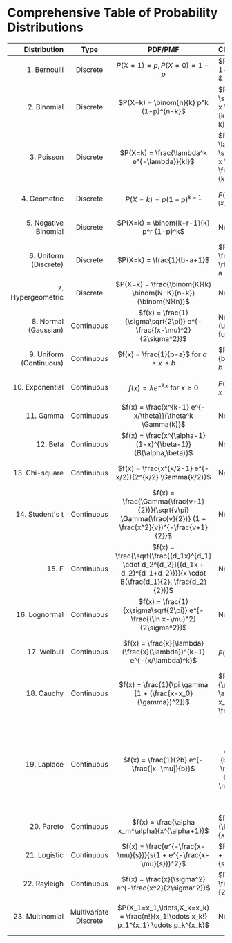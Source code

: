 
# Comprehensive Table of Probability Distributions



| Distribution | Type | PDF/PMF | CDF | Parameters | Usage |
|--------------:|:------:|:---------:|:-----|------------|-------|
| 1. Bernoulli | Discrete | $P(X=1) = p, P(X=0) = 1-p$ | $F(x) = 0  if x < 0  1-p  if 0 \le x < 1  1 & if  x \ge 1$ | $p \in [0,1]$ | Models binary outcomes (success/failure) |
| 2. Binomial | Discrete | $P(X=k) = \binom{n}{k} p^k (1-p)^{n-k}$ | $F(x) = \sum_{k=0}^{\lfloor x \rfloor} \binom{n}{k} p^k (1-p)^{n-k}$ | $n > 0, p \in [0,1]$ | Number of successes in n independent Bernoulli trials |
| 3. Poisson | Discrete | $P(X=k) = \frac{\lambda^k e^{-\lambda}}{k!}$ | $F(x) = e^{-\lambda} \sum_{k=0}^{\lfloor x \rfloor} \frac{\lambda^k}{k!}$ | $\lambda > 0$ | Models rare events in a fixed interval |
| 4. Geometric | Discrete | $P(X=k) = p(1-p)^{k-1}$ | $F(x) = 1 - (1-p)^{\lfloor x \rfloor}$ | $p \in (0,1]$ | Number of trials until first success |
| 5. Negative Binomial | Discrete | $P(X=k) = \binom{k+r-1}{k} p^r (1-p)^k$ | No closed form | $r > 0, p \in (0,1]$ | Number of failures before r successes |
| 6. Uniform (Discrete) | Discrete | $P(X=k) = \frac{1}{b-a+1}$ | $F(x) = \frac{\lfloor x \rfloor - a + 1}{b - a + 1}$ | $a \leq b$, both integers | Equal probability for all outcomes in range |
| 7. Hypergeometric | Discrete | $P(X=k) = \frac{\binom{K}{k} \binom{N-K}{n-k}}{\binom{N}{n}}$ | No closed form | $N \geq 1, 0 \leq K \leq N, 0 \leq n \leq N$ | Sampling without replacement |
| 8. Normal (Gaussian) | Continuous | $f(x) = \frac{1}{\sigma\sqrt{2\pi}} e^{-\frac{(x-\mu)^2}{2\sigma^2}}$ | No closed form (uses error function) | $\mu \in \mathbb{R}, \sigma > 0$ | Models many natural phenomena |
| 9. Uniform (Continuous) | Continuous | $f(x) = \frac{1}{b-a}$ for $a \leq x \leq b$ | $F(x) = \frac{x-a}{b-a}$ for $a \leq x \leq b$ | $a < b$ | Equal probability density over an interval |
| 10. Exponential | Continuous | $f(x) = \lambda e^{-\lambda x}$ for $x \geq 0$ | $F(x) = 1 - e^{-\lambda x}$ for $x \geq 0$ | $\lambda > 0$ | Time between events in a Poisson process |
| 11. Gamma | Continuous | $f(x) = \frac{x^{k-1} e^{-x/\theta}}{\theta^k \Gamma(k)}$ | No closed form | $k > 0, \theta > 0$ | Waiting times, rainfall amounts |
| 12. Beta | Continuous | $f(x) = \frac{x^{\alpha-1} (1-x)^{\beta-1}}{B(\alpha,\beta)}$ | No closed form | $\alpha > 0, \beta > 0$ | Modeling probabilities, proportions |
| 13. Chi-square | Continuous | $f(x) = \frac{x^{k/2-1} e^{-x/2}}{2^{k/2} \Gamma(k/2)}$ | No closed form | $k > 0$ (integer) | Sum of squares of standard normal variables |
| 14. Student's t | Continuous | $f(x) = \frac{\Gamma(\frac{v+1}{2})}{\sqrt{v\pi} \Gamma(\frac{v}{2})} (1 + \frac{x^2}{v})^{-\frac{v+1}{2}}$ | No closed form | $v > 0$ | Estimating mean of normally distributed population |
| 15. F | Continuous | $f(x) = \frac{\sqrt{\frac{(d_1x)^{d_1} \cdot d_2^{d_2}}{(d_1x + d_2)^{d_1+d_2}}}}{x \cdot B(\frac{d_1}{2}, \frac{d_2}{2})}$ | No closed form | $d_1 > 0, d_2 > 0$ (integers) | Ratio of chi-square distributions, ANOVA |
| 16. Lognormal | Continuous | $f(x) = \frac{1}{x\sigma\sqrt{2\pi}} e^{-\frac{(\ln x-\mu)^2}{2\sigma^2}}$ | No closed form | $\mu \in \mathbb{R}, \sigma > 0$ | Product of many independent positive variables |
| 17. Weibull | Continuous | $f(x) = \frac{k}{\lambda} (\frac{x}{\lambda})^{k-1} e^{-(x/\lambda)^k}$ | $F(x) = 1 - e^{-(x/\lambda)^k}$ | $k > 0, \lambda > 0$ | Reliability analysis, extreme value theory |
| 18. Cauchy | Continuous | $f(x) = \frac{1}{\pi \gamma [1 + (\frac{x-x_0}{\gamma})^2]}$ | $F(x) = \frac{1}{\pi} \arctan(\frac{x-x_0}{\gamma}) + \frac{1}{2}$ | $x_0 \in \mathbb{R}, \gamma > 0$ | Long-tailed distributions, resonance behavior |
| 19. Laplace | Continuous | $f(x) = \frac{1}{2b} e^{-\frac{\|x-\mu\|}{b}}$ | $$F(x) = \begin{cases} \frac{1}{2} e^{\frac{x-\mu}{b}} & \text{if } x < \mu \\ 1 - \frac{1}{2} e^{-\frac{x-\mu}{b}} & \text{if } x \geq \mu \end{cases}$$ | $\mu \in \mathbb{R}, b > 0$ | Double exponential distribution |
| 20. Pareto | Continuous | $f(x) = \frac{\alpha x_m^\alpha}{x^{\alpha+1}}$ | $F(x) = 1 - (\frac{x_m}{x})^\alpha$ | $x_m > 0, \alpha > 0$ | Power law probability distributions |
| 21. Logistic | Continuous | $f(x) = \frac{e^{-\frac{x-\mu}{s}}}{s(1 + e^{-\frac{x-\mu}{s}})^2}$ | $F(x) = \frac{1}{1 + e^{-\frac{x-\mu}{s}}}$ | $\mu \in \mathbb{R}, s > 0$ | Growth models, logistic regression |
| 22. Rayleigh | Continuous | $f(x) = \frac{x}{\sigma^2} e^{-\frac{x^2}{2\sigma^2}}$ | $F(x) = 1 - e^{-\frac{x^2}{2\sigma^2}}$ | $\sigma > 0$ | Norms of bivariate normal variables |
| 23. Multinomial | Multivariate Discrete | $P(X_1=x_1,\ldots,X_k=x_k) = \frac{n!}{x_1!\cdots x_k!} p_1^{x_1} \cdots p_k^{x_k}$ | No closed form | $n > 0, \sum p_i = 1$ | Generalization of binomial to multiple categories |
